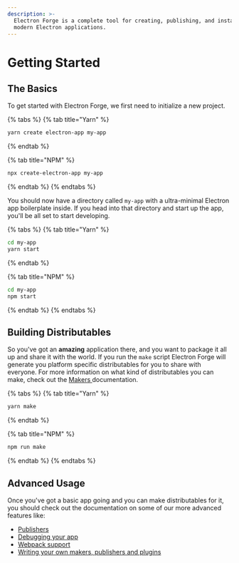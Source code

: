 ```yaml
---
description: >-
  Electron Forge is a complete tool for creating, publishing, and installing
  modern Electron applications.
---
```


# Getting Started

## The Basics

To get started with Electron Forge, we first need to initialize a new project.

{% tabs %}
{% tab title="Yarn" %}
```bash
yarn create electron-app my-app
```
{% endtab %}

{% tab title="NPM" %}
```bash
npx create-electron-app my-app
```
{% endtab %}
{% endtabs %}

You should now have a directory called `my-app` with a ultra-minimal Electron app boilerplate inside.  If you head into that directory and start up the app, you'll be all set to start developing.

{% tabs %}
{% tab title="Yarn" %}
```bash
cd my-app
yarn start
```
{% endtab %}

{% tab title="NPM" %}
```bash
cd my-app
npm start
```
{% endtab %}
{% endtabs %}

## Building Distributables

So you've got an **amazing** application there, and you want to package it all up and share it with the world.  If you run the `make` script Electron Forge will generate you platform specific distributables for you to share with everyone.  For more information on what kind of distributables you can make, check out the [Makers ](config/makers/)documentation.

{% tabs %}
{% tab title="Yarn" %}
```bash
yarn make
```
{% endtab %}

{% tab title="NPM" %}
```bash
npm run make
```
{% endtab %}
{% endtabs %}

## Advanced Usage

Once you've got a basic app going and you can make distributables for it, you should check out the documentation on some of our more advanced features like:

* [Publishers](config/publishers/)
* [Debugging your app](advanced/debugging.md)
* [Webpack support](config/plugins/webpack.md)
* [Writing your own makers, publishers and plugins](advanced/extending-electron-forge/)

